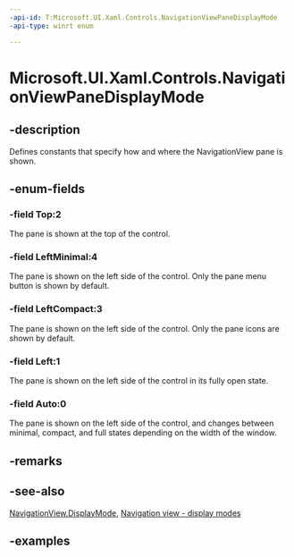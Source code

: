 ```yaml
---
-api-id: T:Microsoft.UI.Xaml.Controls.NavigationViewPaneDisplayMode
-api-type: winrt enum

---
```

<!-- Enumeration syntax.
public enum NavigationViewPaneDisplayMode : int 
-->

# Microsoft.UI.Xaml.Controls.NavigationViewPaneDisplayMode


## -description

Defines constants that specify how and where the NavigationView pane is shown.


## -enum-fields


### -field Top:2

The pane is shown at the top of the control.


### -field LeftMinimal:4

The pane is shown on the left side of the control. Only the pane menu button is shown by default.


### -field LeftCompact:3

The pane is shown on the left side of the control. Only the pane icons are shown by default.


### -field Left:1

The pane is shown on the left side of the control in its fully open state.


### -field Auto:0

The pane is shown on the left side of the control, and changes between minimal, compact, and full states depending on the width of the window.


## -remarks


## -see-also

[NavigationView.DisplayMode](navigationview_displaymode.md), [Navigation view - display modes](/windows/uwp/design/controls-and-patterns/navigationview#display-modes)


## -examples


